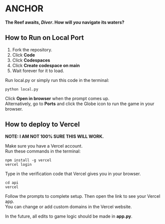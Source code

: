 # ANCHOR
**The Reef awaits, *Diver*. How will *you* navigate its waters?**

## How to Run on Local Port

1. Fork the repository.
2. Click **Code**
3. Click **Codespaces**
3. Click **Create codespace on main**
5. Wait forever for it to load.

Run local.py or simply run this code in the terminal:
```
python local.py
```
Click **Open in browser** when the prompt comes up.\
Alternatively, go to **Ports** and click the Globe icon to run the game in your browser.

## How to deploy to Vercel

**NOTE: I AM NOT 100% SURE THIS WILL WORK.**

Make sure you have a Vercel account.\
Run these commands in the terminal:
```
npm install -g vercel
vercel login
```
Type in the verification code that Vercel gives you in your browser.
```
cd api
vercel
```
Follow the prompts to complete setup. Then open the link to see your Vercel app.\
You can change or add custom domains in the Vercel website.

In the future, all edits to game logic should be made in **app.py**.
